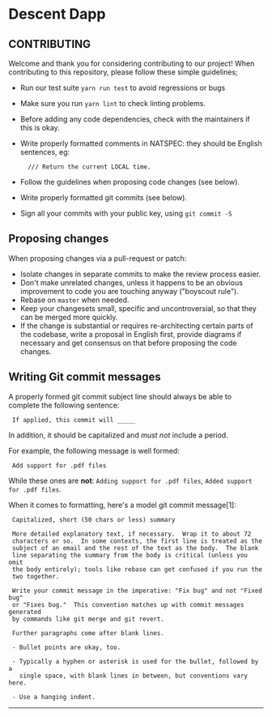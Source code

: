 # Descent Dapp

## CONTRIBUTING

Welcome and thank you for considering contributing to our project! When contributing to this repository, please follow these simple guidelines;

- Run our test suite `yarn run test` to avoid regressions or bugs
- Make sure you run `yarn lint` to check linting problems.
- Before adding any code dependencies, check with the maintainers if this is okay.
- Write properly formatted comments in NATSPEC: they should be English sentences, eg:

        /// Return the current LOCAL time.

- Follow the guidelines when proposing code changes (see below).
- Write properly formatted git commits (see below).
- Sign all your commits with your public key, using `git commit -S`

## Proposing changes

When proposing changes via a pull-request or patch:

- Isolate changes in separate commits to make the review process easier.
- Don't make unrelated changes, unless it happens to be an obvious improvement to
  code you are touching anyway ("boyscout rule").
- Rebase on `master` when needed.
- Keep your changesets small, specific and uncontroversial, so that they can be
  merged more quickly.
- If the change is substantial or requires re-architecting certain parts of the
  codebase, write a proposal in English first, provide diagrams if necessary and get consensus on that before
  proposing the code changes.

## Writing Git commit messages

A properly formed git commit subject line should always be able to complete the
following sentence:

     If applied, this commit will _____

In addition, it should be capitalized and _must not_ include a period.

For example, the following message is well formed:

     Add support for .pdf files

While these ones are **not**: `Adding support for .pdf files`,
`Added support for .pdf files`.

When it comes to formatting, here's a model git commit message[1]:

     Capitalized, short (50 chars or less) summary

     More detailed explanatory text, if necessary.  Wrap it to about 72
     characters or so.  In some contexts, the first line is treated as the
     subject of an email and the rest of the text as the body.  The blank
     line separating the summary from the body is critical (unless you omit
     the body entirely); tools like rebase can get confused if you run the
     two together.

     Write your commit message in the imperative: "Fix bug" and not "Fixed bug"
     or "Fixes bug."  This convention matches up with commit messages generated
     by commands like git merge and git revert.

     Further paragraphs come after blank lines.

     - Bullet points are okay, too.

     - Typically a hyphen or asterisk is used for the bullet, followed by a
       single space, with blank lines in between, but conventions vary here.

     - Use a hanging indent.

---
